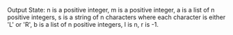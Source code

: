 Output State: n is a positive integer, m is a positive integer, a is a list of n positive integers, s is a string of n characters where each character is either 'L' or 'R', b is a list of n positive integers, l is n, r is -1.